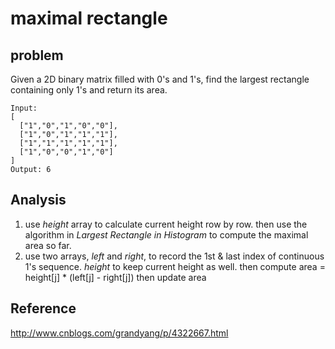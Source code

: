 # maximal rectangle

## problem
Given a 2D binary matrix filled with 0's and 1's, find the largest rectangle containing only 1's and return its area.
```
Input:
[
  ["1","0","1","0","0"],
  ["1","0","1","1","1"],
  ["1","1","1","1","1"],
  ["1","0","0","1","0"]
]
Output: 6
```

## Analysis
1. use *height* array to calculate current height row by row.
then use the algorithm in *Largest Rectangle in Histogram* to compute the maximal area so far.
2. use two arrays, *left* and *right*, to record the 1st & last index of continuous 1's sequence.
*height* to keep current height as well.
then compute area = height[j] * (left[j] - right[j]) then update area

## Reference
http://www.cnblogs.com/grandyang/p/4322667.html